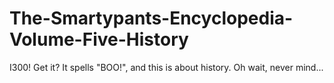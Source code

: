 # The-Smartypants-Encyclopedia-Volume-Five-History
I300! Get it? It spells "BOO!", and this is about history. Oh wait, never mind...

